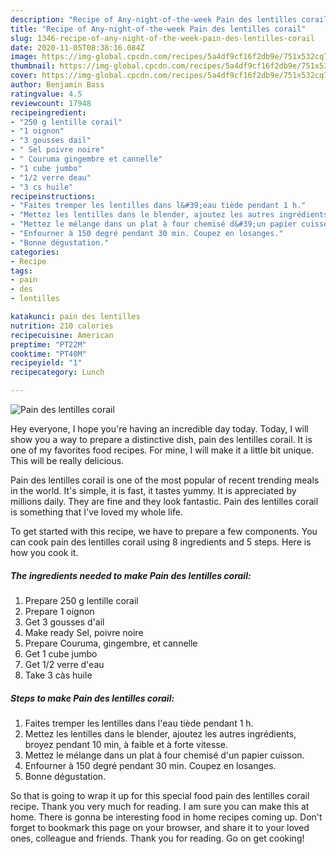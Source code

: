 ```yaml
---
description: "Recipe of Any-night-of-the-week Pain des lentilles corail"
title: "Recipe of Any-night-of-the-week Pain des lentilles corail"
slug: 1346-recipe-of-any-night-of-the-week-pain-des-lentilles-corail
date: 2020-11-05T08:38:16.084Z
image: https://img-global.cpcdn.com/recipes/5a4df9cf16f2db9e/751x532cq70/pain-des-lentilles-corail-photo-principale-de-la-recette.jpg
thumbnail: https://img-global.cpcdn.com/recipes/5a4df9cf16f2db9e/751x532cq70/pain-des-lentilles-corail-photo-principale-de-la-recette.jpg
cover: https://img-global.cpcdn.com/recipes/5a4df9cf16f2db9e/751x532cq70/pain-des-lentilles-corail-photo-principale-de-la-recette.jpg
author: Benjamin Bass
ratingvalue: 4.5
reviewcount: 17948
recipeingredient:
- "250 g lentille corail"
- "1 oignon"
- "3 gousses dail"
- " Sel poivre noire"
- " Couruma gingembre et cannelle"
- "1 cube jumbo"
- "1/2 verre deau"
- "3 cs huile"
recipeinstructions:
- "Faites tremper les lentilles dans l&#39;eau tiède pendant 1 h."
- "Mettez les lentilles dans le blender, ajoutez les autres ingrédients, broyez pendant 10 min, à faible et à forte vitesse."
- "Mettez le mélange dans un plat à four chemisé d&#39;un papier cuisson."
- "Enfourner à 150 degré pendant 30 min. Coupez en losanges."
- "Bonne dégustation."
categories:
- Recipe
tags:
- pain
- des
- lentilles

katakunci: pain des lentilles 
nutrition: 210 calories
recipecuisine: American
preptime: "PT22M"
cooktime: "PT40M"
recipeyield: "1"
recipecategory: Lunch

---
```



![Pain des lentilles corail](https://img-global.cpcdn.com/recipes/5a4df9cf16f2db9e/751x532cq70/pain-des-lentilles-corail-photo-principale-de-la-recette.jpg)

Hey everyone, I hope you're having an incredible day today. Today, I will show you a way to prepare a distinctive dish, pain des lentilles corail. It is one of my favorites food recipes. For mine, I will make it a little bit unique. This will be really delicious.

Pain des lentilles corail is one of the most popular of recent trending meals in the world. It's simple, it is fast, it tastes yummy. It is appreciated by millions daily. They are fine and they look fantastic. Pain des lentilles corail is something that I've loved my whole life.




To get started with this recipe, we have to prepare a few components. You can cook pain des lentilles corail using 8 ingredients and 5 steps. Here is how you cook it.

<!--inarticleads1-->

##### The ingredients needed to make Pain des lentilles corail:

1. Prepare 250 g lentille corail
1. Prepare 1 oignon
1. Get 3 gousses d&#39;ail
1. Make ready  Sel, poivre noire
1. Prepare  Couruma, gingembre, et cannelle
1. Get 1 cube jumbo
1. Get 1/2 verre d&#39;eau
1. Take 3 càs huile




<!--inarticleads2-->

##### Steps to make Pain des lentilles corail:

1. Faites tremper les lentilles dans l&#39;eau tiède pendant 1 h.
1. Mettez les lentilles dans le blender, ajoutez les autres ingrédients, broyez pendant 10 min, à faible et à forte vitesse.
1. Mettez le mélange dans un plat à four chemisé d&#39;un papier cuisson.
1. Enfourner à 150 degré pendant 30 min. Coupez en losanges.
1. Bonne dégustation.




So that is going to wrap it up for this special food pain des lentilles corail recipe. Thank you very much for reading. I am sure you can make this at home. There is gonna be interesting food in home recipes coming up. Don't forget to bookmark this page on your browser, and share it to your loved ones, colleague and friends. Thank you for reading. Go on get cooking!
